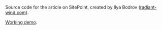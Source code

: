 Source code for the article on SitePoint,
created by Ilya Bodrov ([radiant-wind.com](http://radiant-wind.com)).

[Working demo](http://nested-comments.radiant-wind.com).